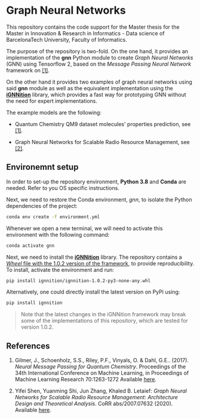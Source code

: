 # Graph Neural Networks

This repository contains the code support for the Master thesis for the Master in Innovation & Research in Informatics - Data science of BarcelonaTech University, Faculty of Informatics.

The purpose of the repository is two-fold. On the one hand, it provides an implementation of the **gnn** Python module to create *Graph Neural Networks* (GNN) using Tensorflow 2, based on the *Message Passing Neural Network* framework on [[1]](#qm9-ref).

On the other hand it provides two examples of graph neural networks using said **gnn** module as well as the equivalent implementation using the [**iGNNition**](https://ignnition.net/) library, which provides a fast way for prototyping GNN without the need for expert implementations.

The example models are the following:

- Quantum Chemistry QM9 dataset molecules' properties prediction, see [[1]](#qm9-ref).

- Graph Neural Networks for Scalable Radio Resource Management, see [[2]](#radio-ref).

## Environemnt setup

In order to set-up the repository environment, **Python 3.8** and **Conda** are needed.
Refer to you OS specific instructions.

Next, we need to restore the Conda environment, *gnn*, to isolate the Python dependencies of the
project:

```bash
conda env create -f environment.yml
```

Whenever we open a new terminal, we will need to activate this environment with the following
command:

```bash
conda activate gnn
```

Next, we need to install the [**iGNNition**](https://ignnition.net/) library. The repository contains a [*Wheel* file with the 1.0.2 version of the framework](ignnition/ignnition-1.0.2-py3-none-any.whl), to provide reproducibility. To install, activate the environment and run:

```bash
pip install ignnition/ignnition-1.0.2-py3-none-any.whl
```

Alternatively, one could directly install the latest version on PyPi using:

```bash
pip install ignnition
```

>Note that the latest changes in the iGNNition framework may break some of the implementations of this repository, which are tested for version 1.0.2.

## References

1. <a id=qm9-ref ></a>Gilmer, J., Schoenholz, S.S., Riley, P.F., Vinyals, O. & Dahl, G.E.. (2017). *Neural Message Passing for Quantum Chemistry*. Proceedings of the 34th International Conference on Machine Learning, in Proceedings of Machine Learning Research 70:1263-1272 Available [here](http://proceedings.mlr.press/v70/gilmer17a.html).

2. <a id=radio-ref ></a>Yifei Shen, Yuanming Shi, Jun Zhang, Khaled B. Letaief:
*Graph Neural Networks for Scalable Radio Resource Management: Architecture Design and Theoretical Analysis*. CoRR abs/2007.07632 (2020). Available [here](https://arxiv.org/abs/2007.07632).